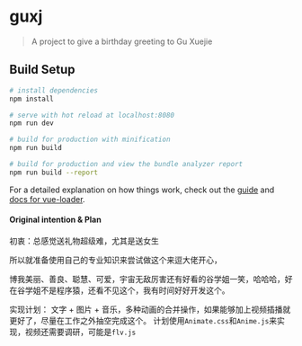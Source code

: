 # guxj

> A project to give a birthday greeting to Gu Xuejie

## Build Setup

``` bash
# install dependencies
npm install

# serve with hot reload at localhost:8080
npm run dev

# build for production with minification
npm run build

# build for production and view the bundle analyzer report
npm run build --report
```

For a detailed explanation on how things work, check out the [guide](http://vuejs-templates.github.io/webpack/) and [docs for vue-loader](http://vuejs.github.io/vue-loader).

#### Original intention & Plan

初衷：总感觉送礼物超级难，尤其是送女生

所以就准备使用自己的专业知识来尝试做这个来逗大佬开心，

博我美丽、善良、聪慧、可爱，宇宙无敌厉害还有好看的谷学姐一笑，哈哈哈，好在谷学姐不是程序猿，还看不见这个，我有时间好好开发这个。

实现计划：
文字 + 图片 + 音乐，多种动画的合并操作，如果能够加上视频插播就更好了，尽量在工作之外抽空完成这个。
计划使用`Animate.css`和`Anime.js`来实现，视频还需要调研，可能是`flv.js`
